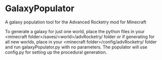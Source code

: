 # GalaxyPopulator
A galaxy population tool for the Advanced Rocketry mod for Minecraft

To generate a galaxy for just one world, place the python files in your \<minecraft folder\>/saves/\<world\>/advRocketry/ folder or if generating for all new worlds, place in your \<minecraft folder\>/config/advRocketry/ folder and run galaxyPopulator.py with no parameters. The populator will use config.py for setting up the procedural generation.
